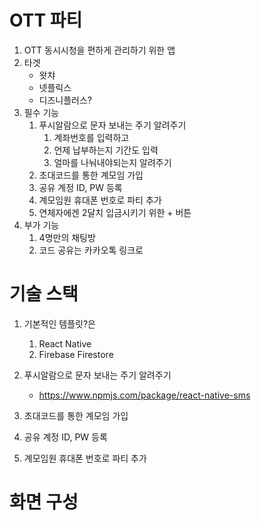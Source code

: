 # OTT 파티

1. OTT 동시시청을 편하게 관리하기 위한 앱
2. 타겟
   * 왓챠
   * 넷플릭스
   * 디즈니플러스?
3. 필수 기능
   1. 푸시알람으로 문자 보내는 주기 알려주기
      1. 계좌번호를 입력하고
      2. 언제 납부하는지 기간도 입력
      3. 얼마를 나눠내야되는지 알려주기
   2. 초대코드를 통한 계모임 가입
   3. 공유 계정 ID, PW 등록
   4. 계모임원 휴대폰 번호로 파티 추가
   5. 연체자에겐 2달치 입금시키기 위한 + 버튼
4. 부가 기능
   1. 4명만의 채팅방
   2. 코드 공유는 카카오톡 링크로 



# 기술 스택

1. 기본적인 템플릿?은
   1. React Native
   2. Firebase Firestore

1. 푸시알람으로 문자 보내는 주기 알려주기
   * https://www.npmjs.com/package/react-native-sms
2. 초대코드를 통한 계모임 가입
3. 공유 계정 ID, PW 등록
4. 계모임원 휴대폰 번호로 파티 추가



# 화면 구성

